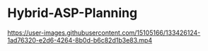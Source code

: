 # Hybrid-ASP-Planning




https://user-images.githubusercontent.com/15105166/133426124-1ad76320-e2d6-4264-8b0d-b6c82d1b3e83.mp4

